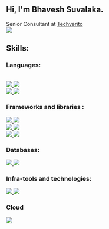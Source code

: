 ## Hi, I'm Bhavesh Suvalaka.
Senior Consultant at <a href="https://github.com/TechVerito"> Techverito </a> <br/>
<img src="https://img.shields.io/badge/Bhavesh Suvalaka-0077B5?style=for-the-badge&logo=linkedin&logoColor=white">

## Skills:
  ### Languages: 
  <br/>
   <a href="https://www.java.com/" target="_blank"> <img src="https://img.shields.io/badge/Java-ED8B00?style=for-the-badge&logo=java&logoColor=white"/>        </a>
   <a href="https://kotlin.org/" target="_blank"><img src="https://img.shields.io/badge/Kotlin-0095D5?&style=for-the-badge&logo=kotlin&logoColor=white"/>      </a> <br />
  <a href="https://devdocs.io/javascript/" target="_blank"><img src="https://img.shields.io/badge/JavaScript-323330?style=for-the-badge&logo=javascript&logoColor=F7DF1E"/> </a>
  <a href="https://www.typescriptlang.org/" target="_blank"> <img src="https://img.shields.io/badge/TypeScript-007ACC?style=for-the-badge&logo=typescript&logoColor=white"/> </a>

  ### Frameworks and libraries :
<a href="https://spring.io/" target="_blank"> <img src="https://img.shields.io/badge/Spring-6DB33F?style=for-the-badge&logo=spring&logoColor=white" /> </a>
<a href="https://spring.io/projects/spring-boot" target="_blank"> <img src="https://img.shields.io/badge/Spring_Boot-F2F4F9?style=for-the-badge&logo=spring-boot"/> </a>
<br/>
<a href="https://graphql.org/" target="_blank"> <img src="https://img.shields.io/badge/GraphQl-E10098?style=for-the-badge&logo=graphql&logoColor=white"/> </a>
  <a href="https://www.apollographql.com/" target="_blank"><img src="https://img.shields.io/badge/Apollo%20GraphQL-311C87?&style=for-the-badge&logo=Apollo%20GraphQL&logoColor=white" />  </a> <br/>
  <a href="https://reactjs.org/" target="_blank"> <img src ="https://img.shields.io/badge/React-20232A?style=for-the-badge&logo=react&logoColor=61DAFB"/> </a>
<a href="https://jestjs.io/" target="_blank"> <img src="https://img.shields.io/badge/Jest-C21325?style=for-the-badge&logo=jest&logoColor=white" /> </a>
<br/>

### Databases:
<a href="https://www.mongodb.com/" target="_blank"> <img src ="https://img.shields.io/badge/MongoDB-4EA94B?style=for-the-badge&logo=mongodb&logoColor=white"/> </a>
<a href="https://www.oracle.com/in/database/" target="_blank"> <img src="https://img.shields.io/badge/Oracle-F80000?style=for-the-badge&logo=Oracle&logoColor=white" /> </a>

### Infra-tools and technologies: 
<a href="https://www.docker.com/" target="_blank"> <img src ="https://img.shields.io/badge/Docker-2CA5E0?style=for-the-badge&logo=docker&logoColor=white"/> </a>
<a href="https://kubernetes.io/" target="_blank"> <img src=" 	https://img.shields.io/badge/kubernetes-326ce5.svg?&style=for-the-badge&logo=kubernetes&logoColor=white" /> </a>

### Cloud 
<a href="https://aws.amazon.com/" target="_blank"> <img src="https://img.shields.io/badge/Amazon_AWS-FF9900?style=for-the-badge&logo=amazonaws&logoColor=white" />
